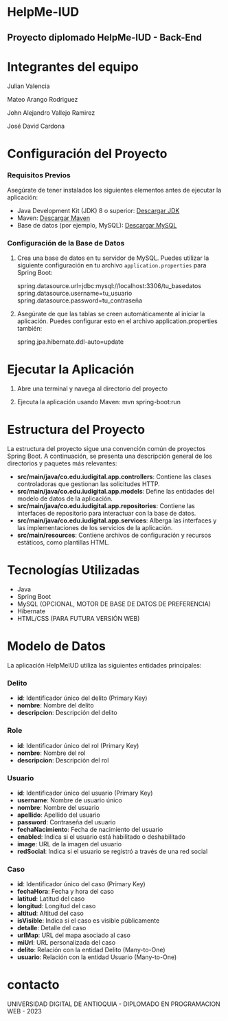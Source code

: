 # HelpMe-IUD
  ## Proyecto diplomado HelpMe-IUD - Back-End

# Integrantes del equipo
Julian Valencia
  
Mateo Arango Rodriguez
  
John Alejandro Vallejo Ramirez
  
José David Cardona

# Configuración del Proyecto

### Requisitos Previos

Asegúrate de tener instalados los siguientes elementos antes de ejecutar la aplicación:

- Java Development Kit (JDK) 8 o superior: [Descargar JDK](https://www.oracle.com/java/technologies/javase-downloads.html)
- Maven: [Descargar Maven](https://maven.apache.org/download.cgi)
- Base de datos (por ejemplo, MySQL): [Descargar MySQL](https://dev.mysql.com/downloads/)

### Configuración de la Base de Datos

1. Crea una base de datos en tu servidor de MySQL. Puedes utilizar la siguiente configuración en tu archivo `application.properties` para Spring Boot:
   
   spring.datasource.url=jdbc:mysql://localhost:3306/tu_basedatos
   spring.datasource.username=tu_usuario
   spring.datasource.password=tu_contraseña
   
2. Asegúrate de que las tablas se creen automáticamente al iniciar la aplicación. Puedes configurar esto en el archivo application.properties también:
   
   spring.jpa.hibernate.ddl-auto=update


# Ejecutar la Aplicación

1. Abre una terminal y navega al directorio del proyecto
   
2. Ejecuta la aplicación usando Maven:
    mvn spring-boot:run

# Estructura del Proyecto
La estructura del proyecto sigue una convención común de proyectos Spring Boot. A continuación, se presenta una descripción general de los directorios y paquetes más relevantes:

- **src/main/java/co.edu.iudigital.app.controllers**: Contiene las clases controladoras que gestionan las solicitudes HTTP.
- **src/main/java/co.edu.iudigital.app.models**: Define las entidades del modelo de datos de la aplicación.
- **src/main/java/co.edu.iudigital.app.repositories**: Contiene las interfaces de repositorio para interactuar con la base de datos.
- **src/main/java/co.edu.iudigital.app.services**: Alberga las interfaces y las implementaciones de los servicios de la aplicación.
- **src/main/resources**: Contiene archivos de configuración y recursos estáticos, como plantillas HTML.

# Tecnologías Utilizadas
- Java
- Spring Boot
- MySQL (OPCIONAL, MOTOR DE BASE DE DATOS DE PREFERENCIA)
- Hibernate 
- HTML/CSS (PARA FUTURA VERSIÓN WEB)

# Modelo de Datos

La aplicación HelpMeIUD utiliza las siguientes entidades principales:

### Delito

- **id**: Identificador único del delito (Primary Key)
- **nombre**: Nombre del delito
- **descripcion**: Descripción del delito

### Role

- **id**: Identificador único del rol (Primary Key)
- **nombre**: Nombre del rol
- **descripcion**: Descripción del rol

### Usuario

- **id**: Identificador único del usuario (Primary Key)
- **username**: Nombre de usuario único
- **nombre**: Nombre del usuario
- **apellido**: Apellido del usuario
- **password**: Contraseña del usuario
- **fechaNacimiento**: Fecha de nacimiento del usuario
- **enabled**: Indica si el usuario está habilitado o deshabilitado
- **image**: URL de la imagen del usuario
- **redSocial**: Indica si el usuario se registró a través de una red social

### Caso

- **id**: Identificador único del caso (Primary Key)
- **fechaHora**: Fecha y hora del caso
- **latitud**: Latitud del caso
- **longitud**: Longitud del caso
- **altitud**: Altitud del caso
- **isVisible**: Indica si el caso es visible públicamente
- **detalle**: Detalle del caso
- **urlMap**: URL del mapa asociado al caso
- **miUrl**: URL personalizada del caso
- **delito**: Relación con la entidad Delito (Many-to-One)
- **usuario**: Relación con la entidad Usuario (Many-to-One)

# contacto
UNIVERSIDAD DIGITAL DE ANTIOQUIA - DIPLOMADO EN PROGRAMACION WEB - 2023 





